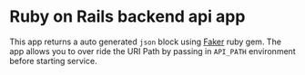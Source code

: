 # Ruby on Rails backend api app

This app returns a auto generated `json` block using [Faker](https://github.com/faker-ruby/faker) ruby gem.  The app allows you to over ride the URI Path by passing in `API_PATH` environment before starting service.
